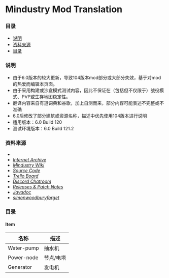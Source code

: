 # Mindustry Mod Translation

### 目录
- [说明](#说明)
- [资料来源](#资料来源)
- [目录](#目录)

### 说明
- 由于6.0版本的较大更新，导致104版本mod部分或大部分失效，基于对mod的热爱而编辑本页面。
- 由于采用构建或沙盒模式测试内容，因此不保证在（包括但不仅限于）战役模式、PVP或生存地图稳定性。
- 翻译内容来自有道词典和谷歌，加上自测而来，部分内容可能表述不完整或不准确
- 6.0后修改了部分建筑或资源名称，描述中优先使用104版本进行说明
- 适用版本：6.0 Build 120
- 测试环境版本：6.0 Build 121.2

### 资料来源

- *[]()*
- *[Internet Archive](https://web.archive.org/)*
- *[Mindustry Wiki](https://mindustrygame.github.io/wiki/)*
- *[Source Code](https://github.com/Anuken/Mindustry)*
- *[Trello Board](https://trello.com/b/aE2tcUwF/mindustry-trello)*
- *[Discord Chatroom](https://discord.gg/mindustry)*
- *[Releases & Patch Notes](https://github.com/Anuken/Mindustry/releases)*
- *[Javadoc](https://mindustrygame.github.io/docs/)*
- *[simonwoodburyforget](https://simonwoodburyforget.github.io/mindustry-modding/)*

### 目录
#### Item
| 名称       | 描述      |
| ---------- | --------- |
| Water-pump | 抽水机    |
| Power-node | 节点/电塔 |
| Generator  | 发电机    |
